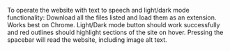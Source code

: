 To operate the website with text to speech and light/dark mode functionality:
Download all the files listed and load them as an extension. Works best on Chrome.
Light/Dark mode button should work successfully and red outlines should highlight sections of the site on hover.
Pressing the spacebar will read the website, including image alt text.
